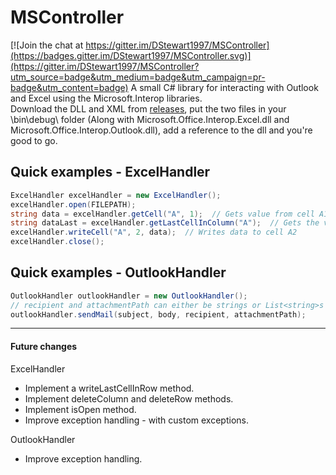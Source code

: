 # MSController

[![Join the chat at https://gitter.im/DStewart1997/MSController](https://badges.gitter.im/DStewart1997/MSController.svg)](https://gitter.im/DStewart1997/MSController?utm_source=badge&utm_medium=badge&utm_campaign=pr-badge&utm_content=badge)
A small C# library for interacting with Outlook and Excel using the Microsoft.Interop libraries.  
Download the DLL and XML from [releases](https://github.com/DStewart1997/MSController/releases), put the two files in your \bin\debug\ folder (Along with Microsoft.Office.Interop.Excel.dll and Microsoft.Office.Interop.Outlook.dll), add a reference to the dll and you're good to go.


## Quick examples - ExcelHandler

```C#
ExcelHandler excelHandler = new ExcelHandler();
excelHandler.open(FILEPATH);
string data = excelHandler.getCell("A", 1);  // Gets value from cell A1
string dataLast = excelHandler.getLastCellInColumn("A");  // Gets the value from the last occupied row in column A
excelHandler.writeCell("A", 2, data);  // Writes data to cell A2
excelHandler.close();
```


## Quick examples - OutlookHandler

```C#
OutlookHandler outlookHandler = new OutlookHandler();
// recipient and attachmentPath can either be strings or List<string>s - attachmentPath is optional
outlookHandler.sendMail(subject, body, recipient, attachmentPath);  
```
    
-------------------------------------------
    
#### Future changes
ExcelHandler
- Implement a writeLastCellInRow method.
- Implement deleteColumn and deleteRow methods.
- Implement isOpen method.
- Improve exception handling - with custom exceptions.

OutlookHandler
- Improve exception handling.
